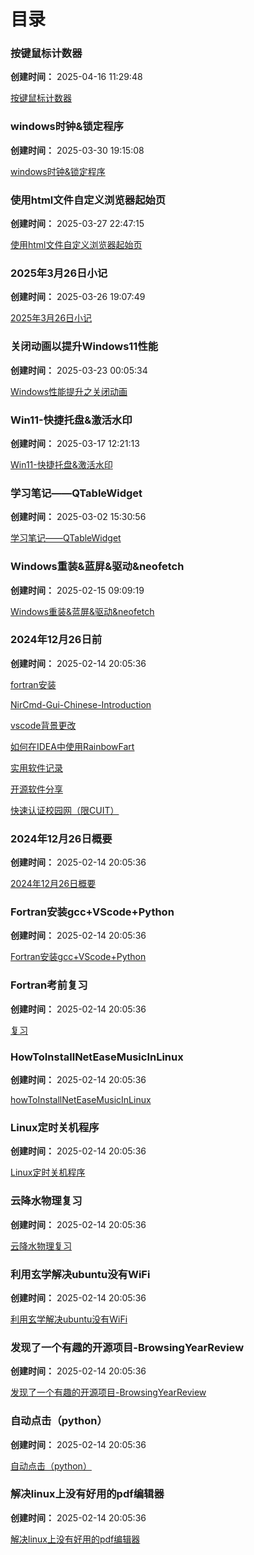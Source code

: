 # 目录

### 按键鼠标计数器

**创建时间：** 2025-04-16 11:29:48

[按键鼠标计数器](Passages/按键鼠标计数器/main.md)

### windows时钟&锁定程序

**创建时间：** 2025-03-30 19:15:08

[windows时钟&锁定程序](Passages/windows时钟&锁定程序/main.md)

### 使用html文件自定义浏览器起始页

**创建时间：** 2025-03-27 22:47:15

[使用html文件自定义浏览器起始页](Passages/使用html文件自定义浏览器起始页/main.md)

### 2025年3月26日小记

**创建时间：** 2025-03-26 19:07:49

[2025年3月26日小记](Passages/2025年3月26日小记/main.md)

### 关闭动画以提升Windows11性能

**创建时间：** 2025-03-23 00:05:34

[Windows性能提升之关闭动画](Passages/关闭动画以提升Windows11性能/Windows性能提升之关闭动画.md)

### Win11-快捷托盘&激活水印

**创建时间：** 2025-03-17 12:21:13

[Win11-快捷托盘&激活水印](Passages/Win11-快捷托盘&激活水印/main.md)

### 学习笔记——QTableWidget

**创建时间：** 2025-03-02 15:30:56

[学习笔记——QTableWidget](Passages/学习笔记——QTableWidget/main.md)

### Windows重装&蓝屏&驱动&neofetch

**创建时间：** 2025-02-15 09:09:19

[Windows重装&蓝屏&驱动&neofetch](Passages/Windows重装&蓝屏&驱动&neofetch/main.md)

### 2024年12月26日前

**创建时间：** 2025-02-14 20:05:36

[fortran安装](Passages/2024年12月26日前/fortran安装.md)

[NirCmd-Gui-Chinese-Introduction](Passages/2024年12月26日前/NirCmd-Gui-Chinese-Introduction.md)

[vscode背景更改](Passages/2024年12月26日前/vscode背景更改.md)

[如何在IDEA中使用RainbowFart](Passages/2024年12月26日前/如何在IDEA中使用RainbowFart.md)

[实用软件记录](Passages/2024年12月26日前/实用软件记录.md)

[开源软件分享](Passages/2024年12月26日前/开源软件分享.md)

[快速认证校园网（限CUIT）](Passages/2024年12月26日前/快速认证校园网（限CUIT）.md)

### 2024年12月26日概要

**创建时间：** 2025-02-14 20:05:36

[2024年12月26日概要](Passages/2024年12月26日概要/main.md)

### Fortran安装gcc+VScode+Python

**创建时间：** 2025-02-14 20:05:36

[Fortran安装gcc+VScode+Python](Passages/Fortran安装gcc+VScode+Python/Fortran安装gcc+VScode+Python.md)

### Fortran考前复习

**创建时间：** 2025-02-14 20:05:36

[复习](Passages/Fortran考前复习/复习.md)

### HowToInstallNetEaseMusicInLinux

**创建时间：** 2025-02-14 20:05:36

[howToInstallNetEaseMusicInLinux](Passages/HowToInstallNetEaseMusicInLinux/howToInstallNetEaseMusicInLinux.md)

### Linux定时关机程序

**创建时间：** 2025-02-14 20:05:36

[Linux定时关机程序](Passages/Linux定时关机程序/main.md)

### 云降水物理复习

**创建时间：** 2025-02-14 20:05:36

[云降水物理复习](Passages/云降水物理复习/云降水物理复习.md)

### 利用玄学解决ubuntu没有WiFi

**创建时间：** 2025-02-14 20:05:36

[利用玄学解决ubuntu没有WiFi](Passages/利用玄学解决ubuntu没有WiFi/main.md)

### 发现了一个有趣的开源项目-BrowsingYearReview

**创建时间：** 2025-02-14 20:05:36

[发现了一个有趣的开源项目-BrowsingYearReview](Passages/发现了一个有趣的开源项目-BrowsingYearReview/main.md)

### 自动点击（python）

**创建时间：** 2025-02-14 20:05:36

[自动点击（python）](Passages/自动点击（python）/main.md)

### 解决linux上没有好用的pdf编辑器

**创建时间：** 2025-02-14 20:05:36

[解决linux上没有好用的pdf编辑器](Passages/解决linux上没有好用的pdf编辑器/main.md)

